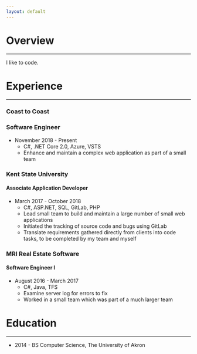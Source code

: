 ```yaml
---
layout: default
---
```


# [](#header-overview)Overview

* * *

I like to code.

# [](#header-experience)Experience

* * *

### [](header-c2c)Coast to Coast

### Software Engineer

- November 2018 - Present
  - C#, .NET Core 2.0, Azure, VSTS
  - Enhance and maintain a complex web application as part of a small team

### [](header-ksu)Kent State University

#### Associate Application Developer

- March 2017 - October 2018
  - C#, ASP.NET, SQL, GitLab, PHP
  - Lead small team to build and maintain a large number of small web applications
  - Initiated the tracking of source code and bugs using GitLab
  - Translate requirements gathered directly from clients into code tasks, to be completed by my team and myself

### [](header-mri)MRI Real Estate Software

#### Software Engineer I

- August 2016 - March 2017
  - C#, Java, TFS
  - Examine server log for errors to fix
  - Worked in a small team which was part of a much larger team

# [](header-education)Education

* * *

- 2014 - BS Computer Science, The University of Akron
